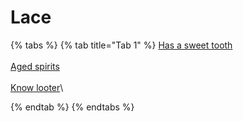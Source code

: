 # Lace

{% tabs %}
{% tab title="Tab 1" %}
[Has a sweet tooth](https://armless-detective-wiki.gitbook.io/wiki/clues/hallowen-clues-2025/has-a-sweet-tooth)\
\
[Aged spirits](https://armless-detective-wiki.gitbook.io/wiki/clues/hallowen-clues-2025/agered-spirits)\
\
[Know looter](https://armless-detective-wiki.gitbook.io/wiki/clues/hallowen-clues-2025/know-looter)\

{% endtab %}
{% endtabs %}
